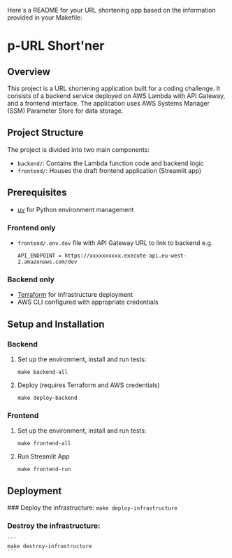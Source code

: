 Here's a README for your URL shortening app based on the information provided in your Makefile:

# p-URL Short'ner

## Overview

This project is a URL shortening application built for a coding challenge. It consists of a backend service deployed on AWS Lambda with API Gateway, and a frontend interface. The application uses AWS Systems Manager (SSM) Parameter Store for data storage.

## Project Structure

The project is divided into two main components:

- `backend/`: Contains the Lambda function code and backend logic
- `frontend/`: Houses the draft frontend application (Streamlit app)

## Prerequisites

- [uv](https://github.com/astral-sh/uv) for Python environment management

### Frontend only

- `frontend/.env.dev` file with API Gateway URL to link to backend e.g.

    ```
    API_ENDPOINT = https://xxxxxxxxxx.execute-api.eu-west-2.amazonaws.com/dev
    ```

### Backend only
- [Terraform](https://www.terraform.io/) for infrastructure deployment
- AWS CLI configured with appropriate credentials

## Setup and Installation

### Backend

1. Set up the environment, install and run tests:
    ```
    make backend-all
    ```

2. Deploy (requires Terraform and AWS credentials)
    ```
    make deploy-backend
    ```

### Frontend

1. Set up the environment, install and run tests:
    ```
    make frontend-all
    ```

2. Run Streamlit App
    ```
    make frontend-run
    ```

## Deployment


### Deploy the infrastructure:
    ```
    make deploy-infrastructure
    ```

### Destroy the infrastructure:
    ```
    make destroy-infrastructure
    ```
